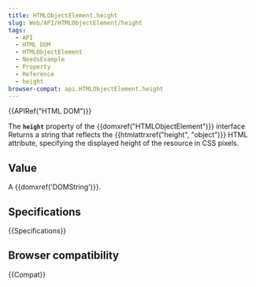 ```yaml
---
title: HTMLObjectElement.height
slug: Web/API/HTMLObjectElement/height
tags:
  - API
  - HTML DOM
  - HTMLObjectElement
  - NeedsExample
  - Property
  - Reference
  - height
browser-compat: api.HTMLObjectElement.height
---
```

{{APIRef("HTML DOM")}}

The **`height`** property of the
{{domxref("HTMLObjectElement")}} interface Returns a string that
reflects the {{htmlattrxref("height", "object")}} HTML attribute, specifying the
displayed height of the resource in CSS pixels.

## Value

A {{domxref('DOMString')}}.

## Specifications

{{Specifications}}

## Browser compatibility

{{Compat}}
